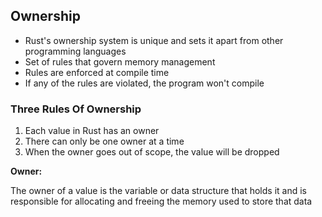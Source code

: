 ## Ownership

- Rust's ownership system is unique and sets it apart from other programming
  languages
- Set of rules that govern memory management
- Rules are enforced at compile time
- If any of the rules are violated, the program won't compile

### Three Rules Of Ownership

1. Each value in Rust has an owner
2. There can only be one owner at a time
3. When the owner goes out of scope, the value will be dropped

**Owner:**

The owner of a value is the variable or data structure that holds it and is
responsible for allocating and freeing the memory used to store that data

